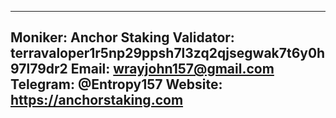 
---
Moniker: Anchor Staking
Validator: terravaloper1r5np29ppsh7l3zq2qjsegwak7t6y0h97l79dr2
Email: wrayjohn157@gmail.com
Telegram: @Entropy157
Website: https://anchorstaking.com
---
